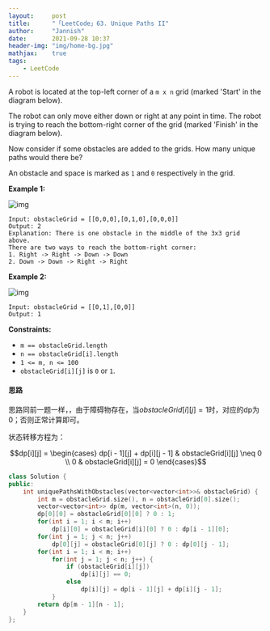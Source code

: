 ```yaml
---
layout:     post
title:      "「LeetCode」63. Unique Paths II"
author:     "Jannish"
date:       2021-09-28 10:37
header-img: "img/home-bg.jpg"
mathjax:	true
tags:
    - LeetCode
---
```


A robot is located at the top-left corner of a `m x n` grid (marked 'Start' in the diagram below).

The robot can only move either down or right at any point in time. The robot is trying to reach the bottom-right corner of the grid (marked 'Finish' in the diagram below).

Now consider if some obstacles are added to the grids. How many unique paths would there be?

An obstacle and space is marked as `1` and `0` respectively in the grid.

**Example 1:**

![img](https://assets.leetcode.com/uploads/2020/11/04/robot1.jpg)

```
Input: obstacleGrid = [[0,0,0],[0,1,0],[0,0,0]]
Output: 2
Explanation: There is one obstacle in the middle of the 3x3 grid above.
There are two ways to reach the bottom-right corner:
1. Right -> Right -> Down -> Down
2. Down -> Down -> Right -> Right
```

**Example 2:**

![img](https://assets.leetcode.com/uploads/2020/11/04/robot2.jpg)

```
Input: obstacleGrid = [[0,1],[0,0]]
Output: 1
```

**Constraints:**

- `m == obstacleGrid.length`
- `n == obstacleGrid[i].length`
- `1 <= m, n <= 100`
- `obstacleGrid[i][j]` is `0` or `1`.

#### 思路

思路同前一题一样，，由于障碍物存在，当$obstacleGrid[i][j] = 1$时，对应的dp为0；否则正常计算即可。

状态转移方程为：

$$dp[i][j] = \begin{cases} dp[i - 1][j] + dp[i][j - 1] & obstacleGrid[i][j] \neq 0 \\ 0 & obstacleGrid[i][j] = 0 \end{cases}$$

```c++
class Solution {
public:
    int uniquePathsWithObstacles(vector<vector<int>>& obstacleGrid) {
        int m = obstacleGrid.size(), n = obstacleGrid[0].size();
        vector<vector<int>> dp(m, vector<int>(n, 0));
        dp[0][0] = obstacleGrid[0][0] ? 0 : 1;
        for(int i = 1; i < m; i++) 
            dp[i][0] = obstacleGrid[i][0] ? 0 : dp[i - 1][0];
        for(int j = 1; j < n; j++)
            dp[0][j] = obstacleGrid[0][j] ? 0 : dp[0][j - 1];
        for(int i = 1; i < m; i++)
            for(int j = 1; j < n; j++) {
                if (obstacleGrid[i][j]) 
                    dp[i][j] == 0;
                else
                    dp[i][j] = dp[i - 1][j] + dp[i][j - 1];
            }
        return dp[m - 1][n - 1];
    }
};
```

